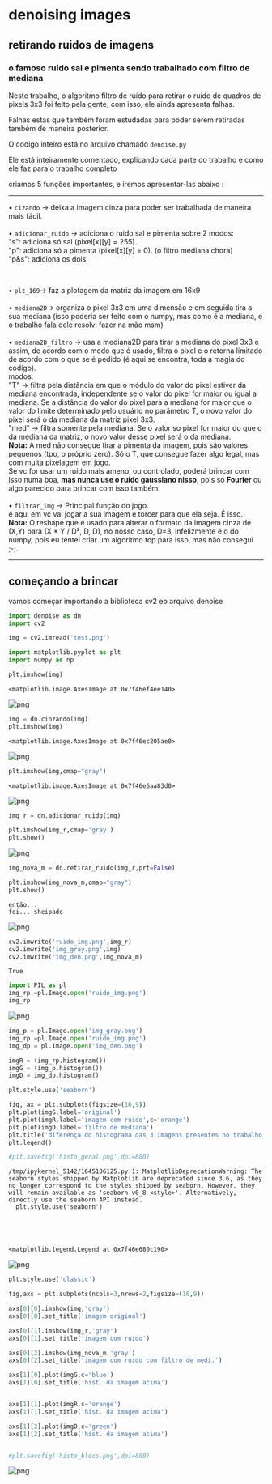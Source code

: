  # denoising images

## retirando ruidos de imagens

### o famoso ruído sal e pimenta sendo trabalhado com filtro de mediana

Neste trabalho, o algoritmo filtro de ruído para retirar o ruído de quadros de pixels 3x3 foi feito pela gente, com isso, ele ainda apresenta falhas.

Falhas estas que também foram estudadas para poder serem retiradas também de maneira posterior.

O codigo inteiro está no arquivo chamado ```denoise.py```

Ele está inteiramente comentado, explicando cada parte do trabalho e como ele faz para o trabalho completo 

criamos 5 funções importantes, e iremos apresentar-las abaixo :
<br>
<hr>

• ```cizando``` -> deixa a imagem cinza para poder ser trabalhada de maneira mais fácil. 
<br><br>
• ```adicionar_ruido``` -> adiciona o ruido sal e pimenta sobre 2 modos: <br>
"s": adiciona só sal (pixel[x][y] = 255).
<br>
"p": adiciona só a pimenta (pixel[x][y] = 0). (o filtro mediana chora)
<br>
"p&s": adiciona os dois 
<!-- ainda pode ser deifinido o grau (taxa de quantidade de pixels) presentes na imagem, de 0 a 1, (cuidado, grau > 1, pode danificar a imagem toda. Ex: 0.5, pode variar apenas 50% dos pixels aleatórios da imagem.
 -->
<br>

• ```plt_169```-> faz a plotagem da matriz da imagem em 16x9
<br><br>
• ```mediana2D```-> organiza o pixel 3x3 em uma dimensão e em seguida tira a sua mediana (isso poderia ser feito com o numpy, mas como é a mediana, e o trabalho fala dele resolvi fazer na mão msm)
<br><br>
• ```mediana2D_filtro``` -> usa a mediana2D para tirar a mediana do pixel 3x3 e assim, de acordo com o modo que é usado, filtra o pixel e o retorna limitado de acordo com o que se é pedido (é aqui se encontra, toda a magia do código).
<br>
modos:<br>
"T" -> filtra pela distância em que o módulo do valor do pixel estiver da mediana encontrada, independente se o valor do pixel for maior ou igual a mediana. Se a distância do valor do pixel para a mediana for maior que o valor do limite determinado pelo usuário no parâmetro T, o novo valor do pixel será o da mediana da matriz pixel 3x3.
<br>
"med" -> filtra somente pela mediana. Se o valor so pixel for maior do que o da mediana da matriz, o novo valor desse pixel será o da mediana.
<br>
<b>Nota:</b> A med não consegue tirar a pimenta da imagem, pois são valores pequenos (tpo, o próprio zero). Só o T, que consegue fazer algo legal, mas com muita pixelagem em jogo. <br> Se vc for usar um ruído mais ameno, ou controlado, poderá brincar com isso numa boa, <b>mas nunca use o ruído gaussiano nisso</b>, pois só <b>Fourier</b> ou algo parecido para brincar com isso também.
<br><br>
• ```filtrar_img``` -> Principal função do jogo. <br> é aqui em vc vai jogar a sua imagem e torcer para que ela seja. É isso. <br>
<b>Nota:</b> O reshape que é usado para alterar o formato da imagem cinza de (X,Y) para (X * Y / D², D, D), no nosso caso, D=3, infelizmente é o do numpy, pois eu tentei criar um algoritmo top para isso, mas não consegui ;-;. 

<hr>

## começando a brincar

vamos começar importando a biblioteca cv2 eo arquivo denoise




```python
import denoise as dn
import cv2
```


```python
img = cv2.imread('test.png')
```


```python
import matplotlib.pyplot as plt
import numpy as np
```


```python
plt.imshow(img)
```




    <matplotlib.image.AxesImage at 0x7f46ef4ee140>




    
![png](output_4_1.png)
    



```python
img = dn.cinzando(img)
plt.imshow(img)
```




    <matplotlib.image.AxesImage at 0x7f46ec205ae0>




    
![png](output_5_1.png)
    



```python
plt.imshow(img,cmap="gray")
```




    <matplotlib.image.AxesImage at 0x7f46e6aa83d0>




    
![png](output_6_1.png)
    



```python
img_r = dn.adicionar_ruido(img)

plt.imshow(img_r,cmap='gray')
plt.show()
```


    
![png](output_7_0.png)
    



```python
img_nova_m = dn.retirar_ruido(img_r,prt=False)

plt.imshow(img_nova_m,cmap="gray")
plt.show()
```

    então...
    foi... sheipado



    
![png](output_8_1.png)
    



```python
cv2.imwrite('ruido_img.png',img_r)
cv2.imwrite('img_gray.png',img)
cv2.imwrite('img_den.png',img_nova_m)
```




    True




```python
import PIL as pl
img_rp =pl.Image.open('ruido_img.png')
img_rp
```




    
![png](output_10_0.png)
    




```python
img_p = pl.Image.open('img_gray.png')
img_rp =pl.Image.open('ruido_img.png')
img_dp = pl.Image.open('img_den.png')

imgR = (img_rp.histogram())
imgG = (img_p.histogram())
imgD = img_dp.histogram()
```


```python
plt.style.use('seaborn')

fig, ax = plt.subplots(figsize=(16,9))
plt.plot(imgG,label='original')
plt.plot(imgR,label='imagem com ruído',c='orange')
plt.plot(imgD,label='filtro de mediana')
plt.title('diferença do histograma das 3 imagens presentes no trabalho',fontweight='bold')
plt.legend()

#plt.savefig('histo_geral.png',dpi=800)
```

    /tmp/ipykernel_5142/1645106125.py:1: MatplotlibDeprecationWarning: The seaborn styles shipped by Matplotlib are deprecated since 3.6, as they no longer correspond to the styles shipped by seaborn. However, they will remain available as 'seaborn-v0_8-<style>'. Alternatively, directly use the seaborn API instead.
      plt.style.use('seaborn')





    <matplotlib.legend.Legend at 0x7f46e680c190>




    
![png](output_12_2.png)
    



```python
plt.style.use('classic')

fig,axs = plt.subplots(ncols=3,nrows=2,figsize=(16,9))

axs[0][0].imshow(img,'gray')
axs[0][0].set_title('imagem original')

axs[0][1].imshow(img_r,'gray')
axs[0][1].set_title('imagem com ruído')

axs[0][2].imshow(img_nova_m,'gray')
axs[0][2].set_title('imagem com ruído com filtro de medi.')

axs[1][0].plot(imgG,c='blue')
axs[1][0].set_title('hist. da imagem acima')


axs[1][1].plot(imgR,c='orange')
axs[1][1].set_title('hist. da imagem acima')

axs[1][2].plot(imgD,c='green')
axs[1][2].set_title('hist. da imagem acima')


#plt.savefig('histo_blocs.png',dpi=800)
```


    
![png](output_13_0.png)
    



```python

```
